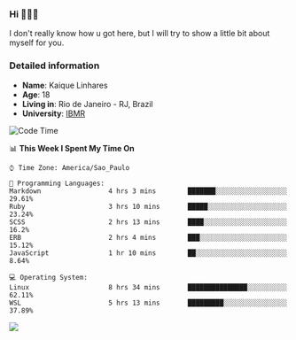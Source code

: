 ### Hi 🙋🏽‍♂️

I don't really know how u got here, but I will try to show a little bit about myself for you.

### Detailed information

* **Name**: Kaique Linhares
* **Age**: 18
* **Living in**: Rio  de Janeiro - RJ, Brazil
* **University**: [IBMR](https://www.ibmr.br/)

<!--START_SECTION:waka-->
![Code Time](http://img.shields.io/badge/Code%20Time-0%20secs-blue)

📊 **This Week I Spent My Time On** 

```text
⌚︎ Time Zone: America/Sao_Paulo

💬 Programming Languages: 
Markdown                 4 hrs 3 mins        ███████░░░░░░░░░░░░░░░░░░   29.61% 
Ruby                     3 hrs 10 mins       █████░░░░░░░░░░░░░░░░░░░░   23.24% 
SCSS                     2 hrs 13 mins       ████░░░░░░░░░░░░░░░░░░░░░   16.2% 
ERB                      2 hrs 4 mins        ███░░░░░░░░░░░░░░░░░░░░░░   15.12% 
JavaScript               1 hr 10 mins        ██░░░░░░░░░░░░░░░░░░░░░░░   8.64%

💻 Operating System: 
Linux                    8 hrs 34 mins       ███████████████░░░░░░░░░░   62.11% 
WSL                      5 hrs 13 mins       █████████░░░░░░░░░░░░░░░░   37.89%

```


<!--END_SECTION:waka-->

<a href="https://www.linkedin.com/in/kaique-linhares-25a840208/"  target="_blank"><img src="https://img.shields.io/badge/-LinkedIn-%230077B5?style=for-the-badge&logo=linkedin&logoColor=white" target="_blank"></a>
